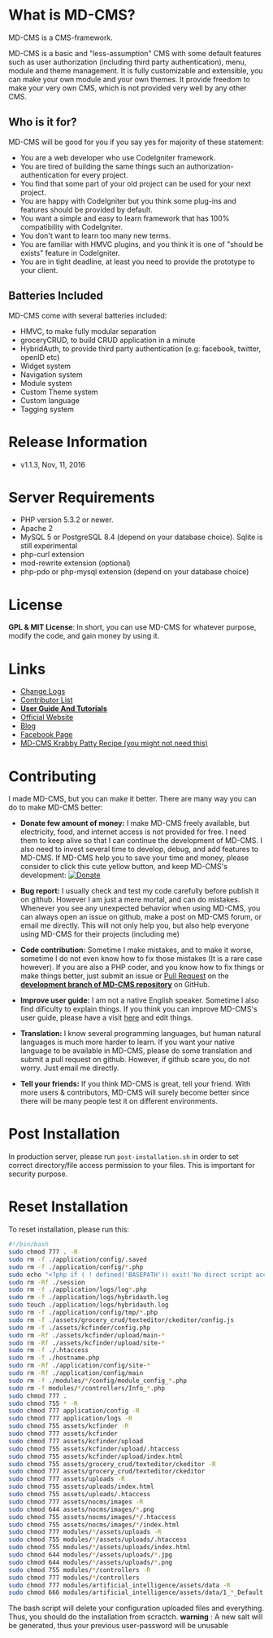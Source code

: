 What is MD-CMS?
================

MD-CMS is a CMS-framework.

MD-CMS is a basic and "less-assumption" CMS with some default features such as user authorization (including third party authentication),
menu, module and theme management.
It is fully customizable and extensible, you can make your own module and your own themes.
It provide freedom to make your very own CMS, which is not provided very well by any other CMS.

Who is it for?
--------------
MD-CMS will be good for you if you say yes for majority of these statement:

* You are a web developer who use CodeIgniter framework.
* You are tired of building the same things such an authorization-authentication for every project.
* You find that some part of your old project can be used for your next project.
* You are happy with CodeIgniter but you think some plug-ins and features should be provided by default.
* You want a simple and easy to learn framework that has 100% compatibility with CodeIgniter.
* You don't want to learn too many new terms.
* You are familiar with HMVC plugins, and you think it is one of "should be exists" feature in CodeIgniter.
* You are in tight deadline, at least you need to provide the prototype to your client.

Batteries Included
--------------------------------------------
MD-CMS come with several batteries included:

* HMVC, to make fully modular separation
* groceryCRUD, to build CRUD application in a minute
* HybridAuth, to provide third party authentication (e.g: facebook, twitter, openID etc)
* Widget system
* Navigation system
* Module system
* Custom Theme system
* Custom language
* Tagging system


Release Information
===================

- v1.1.3, Nov, 11, 2016


Server Requirements
===================

- PHP version 5.3.2 or newer.
- Apache 2
- MySQL 5 or PostgreSQL 8.4 (depend on your database choice). Sqlite is still experimental
- php-curl extension
- mod-rewrite extension (optional)
- php-pdo or php-mysql extension (depend on your database choice)

License
=======

__GPL & MIT License__: In short, you can use MD-CMS for whatever purpose, modify the code, and gain money by using it.

Links
=====
- [Change Logs](doc/changelog.md)
- [Contributor List](doc/contributors.md)
- [__User Guide And Tutorials__](doc/tutorial.md)
- [Official Website](http://www.getnocms.com)
- [Blog](http://www.getnocms.com/blog)
- [Facebook Page](http://facebook.com/nocms)
- [MD-CMS Krabby Patty Recipe (you might not need this)](developer-note.md)


Contributing
============

I made MD-CMS, but you can make it better. There are many way you can do to make MD-CMS better:

- __Donate few amount of money:__ I make MD-CMS freely available, but electricity, food, and internet access is not provided for free. I need them to keep alive so that I can continue the development of MD-CMS. I also need to invest several time to develop, debug, and add features to MD-CMS. If MD-CMS help you to save your time and money, please consider to click this cute yellow button, and keep MD-CMS's development: [![Donate](https://www.paypalobjects.com/en_US/i/btn/btn_donate_LG.gif)](https://www.paypal.com/cgi-bin/webscr?cmd=_s-xclick&hosted_button_id=YDES6RTA9QJQL)

- __Bug report:__ I usually check and test my code carefully before publish it on github. However I am just a mere mortal, and can do mistakes. Whenever you see any unexpected behavior when using MD-CMS, you can always open an issue on github, make a post on MD-CMS forum, or email me directly. This will not only help you, but also help everyone using MD-CMS for their projects (including me)

- __Code contribution:__ Sometime I make mistakes, and to make it worse, sometime I do not even know how to fix those mistakes (It is a rare case however). If you are also a PHP coder, and you know how to fix things or make things better, just submit an issue or [Pull Request](http://help.github.com/send-pull-requests/) on the [__development branch of MD-CMS repository__](https://github.com/goFrendiAsgard/MD-CMS/tree/development) on GitHub.

- __Improve user guide:__ I am not a native English speaker. Sometime I also find dificulty to explain things. If you think you can improve MD-CMS's user guide, please have a visit [here](https://github.com/goFrendiAsgard/MD-CMS/blob/development/doc/tutorial.md) and edit things.

- __Translation:__ I know several programming languages, but human natural languages is much more harder to learn. If you want your native language to be available in MD-CMS, please do some translation and submit a pull request on github. However, if github scare you, do not worry. Just email me directly.

- __Tell your friends:__ If you think MD-CMS is great, tell your friend. With more users & contributors, MD-CMS will surely become better since there will be many people test it on different environments.

Post Installation
=================
In production server, please run `post-installation.sh` in order to set correct directory/file access permission to your files. This is important for security purpose.

Reset Installation
==================
To reset installation, please run this:

```bash
#!/bin/bash
sudo chmod 777 . -R
sudo rm -f ./application/config/.saved
sudo rm -f ./application/config/*.php
sudo echo "<?php if ( ! defined('BASEPATH')) exit('No direct script access allowed');" > ./application/config/constants.php
sudo rm -Rf ./session
sudo rm -f ./application/logs/log*.php
sudo rm -f ./application/logs/hybridauth.log
sudo touch ./application/logs/hybridauth.log
sudo rm -f ./application/config/tmp/*.php
sudo rm -f ./assets/grocery_crud/texteditor/ckeditor/config.js
sudo rm -f ./assets/kcfinder/config.php
sudo rm -Rf ./assets/kcfinder/upload/main-*
sudo rm -Rf ./assets/kcfinder/upload/site-*
sudo rm -f ./.htaccess
sudo rm -f ./hostname.php
sudo rm -Rf ./application/config/site-*
sudo rm -Rf ./application/config/main
sudo rm -f ./modules/*/config/module_config_*.php
sudo rm -f modules/*/controllers/Info_*.php
sudo chmod 777 .
sudo chmod 755 * -R
sudo chmod 777 application/config -R
sudo chmod 777 application/logs -R
sudo chmod 755 assets/kcfinder -R
sudo chmod 777 assets/kcfinder
sudo chmod 777 assets/kcfinder/upload
sudo chmod 755 assets/kcfinder/upload/.htaccess
sudo chmod 755 assets/kcfinder/upload/index.html
sudo chmod 755 assets/grocery_crud/texteditor/ckeditor -R
sudo chmod 777 assets/grocery_crud/texteditor/ckeditor
sudo chmod 777 assets/uploads -R
sudo chmod 755 assets/uploads/index.html
sudo chmod 755 assets/uploads/.htaccess
sudo chmod 777 assets/nocms/images -R
sudo chmod 644 assets/nocms/images/*.png
sudo chmod 755 assets/nocms/images/*/.htaccess
sudo chmod 755 assets/nocms/images/*/index.html
sudo chmod 777 modules/*/assets/uploads -R
sudo chmod 755 modules/*/assets/uploads/.htaccess
sudo chmod 755 modules/*/assets/uploads/index.html
sudo chmod 644 modules/*/assets/uploads/*.jpg
sudo chmod 644 modules/*/assets/uploads/*.png
sudo chmod 755 modules/*/controllers -R
sudo chmod 777 modules/*/controllers
sudo chmod 777 modules/artificial_intelligence/assets/data -R
sudo chmod 666 modules/artificial_intelligence/assets/data/1_*_Default
```

The bash script will delete your configuration uploaded files and everything. Thus, you should do the installation from scractch. __warning__ : A new salt will be generated, thus your previous user-password will be unusable
